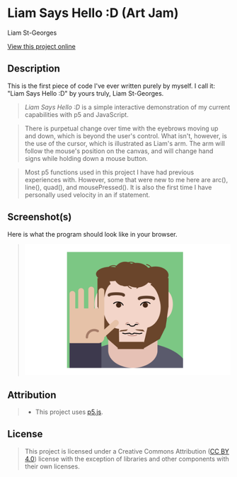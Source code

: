 # Liam Says Hello :D (Art Jam)

Liam St-Georges

[View this project online](https://liham19.github.io/cart253/topics/art-jam/)

## Description

This is the first piece of code I've ever written purely by myself. I call it: "Liam Says Hello :D" by yours truly, Liam St-Georges.

> *Liam Says Hello :D* is a simple interactive demonstration of my current capabilities with p5 and JavaScript.

> There is purpetual change over time with the eyebrows moving up and down, which is beyond the user's control. What isn't, however, is the use of the cursor, which is illustrated as Liam's arm. The arm will follow the mouse's position on the canvas, and will change hand signs while holding down a mouse button.

> Most p5 functions used in this project I have had previous experiences with. However, some that were new to me here are arc(), line(), quad(), and mousePressed(). It is also the first time I have personally used velocity in an if statement.

## Screenshot(s)

Here is what the program should look like in your browser.

> ![Image of Liam Says Hello :D](./assets/images/LiamHello.png)

## Attribution

> - This project uses [p5.js](https://p5js.org).

## License

> This project is licensed under a Creative Commons Attribution ([CC BY 4.0](https://creativecommons.org/licenses/by/4.0/deed.en)) license with the exception of libraries and other components with their own licenses.
